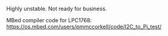 
Highly unstable.
Not ready for business.

MBed compiler code for LPC1768:
https://os.mbed.com/users/pmmccorkell/code/I2C_to_Pi_test/
